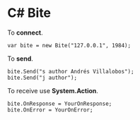 # C# Bite

To **connect**.

    var bite = new Bite("127.0.0.1", 1984);

To **send**.

    bite.Send("s author Andrés Villalobos");
    bite.Send("j author");

To receive use **System.Action<string>**.

    bite.OnResponse = YourOnResponse;
    bite.OnError = YourOnError;
    
